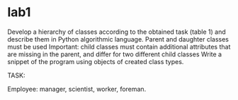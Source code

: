 # lab1

Develop a hierarchy of classes according to the obtained task (table 1) and describe them in Python algorithmic language.
Parent and daughter classes must be used
Important: child classes must contain additional attributes that are missing in the parent, and differ for two different child classes
 Write a snippet of the program using objects of created class types.

TASK:

Employee: manager, scientist, worker, foreman.